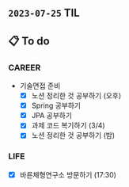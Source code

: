 ## `2023-07-25` TIL

## 📋 To do

### CAREER
  
- 기술면접 준비
  - [x] 노션 정리한 것 공부하기 (오후)
  - [x] Spring 공부하기
  - [x] JPA 공부하기
  - [x] 과제 코드 복기하기 (3/4)
  - [x] 노션 정리한 것 공부하기 (밤)

### LIFE

- [x] 바른체형연구소 방문하기 (17:30)